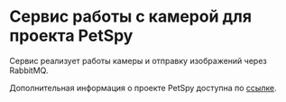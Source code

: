 # Сервис работы с камерой для проекта PetSpy


Сервис реализует работы камеры и отправку изображений через RabbitMQ.


Дополнительная информация о проекте PetSpy доступна по [ссылке](http://google.com).